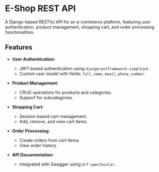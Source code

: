 # E-Shop REST API

A Django-based RESTful API for an e-commerce platform, featuring user authentication, product management, shopping cart, and order processing functionalities.

## Features

* **User Authentication:**

  * JWT-based authentication using `djangorestframework-simplejwt`.
  * Custom user model with fields: `full_name`, `email`, `phone_number`.

* **Product Management:**

  * CRUD operations for products and categories.
  * Support for subcategories.

* **Shopping Cart:**

  * Session-based cart management.
  * Add, remove, and view cart items.

* **Order Processing:**

  * Create orders from cart items.
  * View order history.

* **API Documentation:**

  * Integrated with Swagger using `drf-spectacular`.
